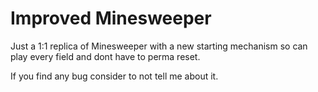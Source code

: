# Improved Minesweeper

Just a 1:1 replica of Minesweeper with a new starting mechanism so can play every field and dont have to perma reset.

If you find any bug consider to not tell me about it.

